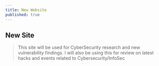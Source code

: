 ```yaml
---
title: New Website
published: true
---
```


## [](#header-2)New Site

> This site will be used for CyberSecurity research and new vulnerability findings.
> I will also be using this for review on latest hacks and events
> related to Cybersecurity/InfoSec


